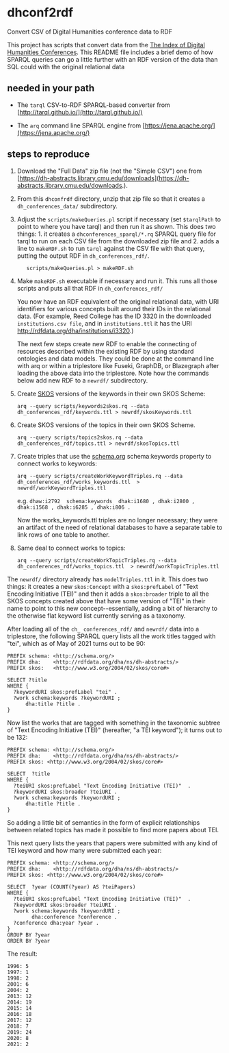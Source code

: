 # dhconf2rdf
Convert CSV of Digital Humanities conference data to RDF

This project has scripts that convert data from the [The Index of Digital Humanities Conferences](https://dh-abstracts.library.cmu.edu/). This README file includes a brief demo of how SPARQL queries can go a little further with an RDF version of the data than SQL could with the original relational data

## needed in your path

- The `tarql` CSV-to-RDF SPARQL-based converter from [http://tarql.github.io/](http://tarql.github.io/)

- The `arq` command line SPARQL engine from [https://jena.apache.org/](https://jena.apache.org/) 

## steps to reproduce

1. Download the "Full Data" zip file (not the "Simple CSV") one from [https://dh-abstracts.library.cmu.edu/downloads](https://dh-abstracts.library.cmu.edu/downloads.).

2. From this `dhconfrdf` directory, unzip that zip file so that it creates a `dh_conferences_data/` subdirectory.
 
3. Adjust the `scripts/makeQueries.pl` script if necessary (set `$tarqlPath` to point to where you have tarql) and then run it as shown. This does two things: 1. it creates a `dhconferences_sparql/*.rq` SPARQL query file for tarql to run on each CSV file from the downloaded zip file and 2. adds a line to `makeRDF.sh` to run `tarql` against the CSV file with that query, putting the output RDF in `dh_conferences_rdf/`.
    ```
       scripts/makeQueries.pl > makeRDF.sh
    ```
4. Make `makeRDF.sh` executable if necessary and run it. This runs all those scripts and puts all that RDF in `dh_conferences_rdf/`

     You now have an RDF equivalent of the original relational data, with URI identifiers for various concepts built around their IDs in the relational data. (For example, Reed College has the ID 3320 in the downloaded `institutions.csv file`, and in `institutions.ttl` it has the URI http://rdfdata.org/dha/institutions/i3320.)

     The next few steps create new RDF to enable the connecting of resources described within the existing RDF by using standard ontologies and data models. They could be done at the command line with arq or within a triplestore like Fuseki, GraphDB, or Blazegraph after loading the above data into the triplestore. Note how the commands below add new RDF to a `newrdf/` subdirectory. 

5. Create [SKOS](https://www.w3.org/2004/02/skos/) versions of the keywords in their own SKOS Scheme: 

    ```
    arq --query scripts/keywords2skos.rq --data dh_conferences_rdf/keywords.ttl > newrdf/skosKeywords.ttl
    ```

6. Create SKOS versions of the topics in their own SKOS Scheme. 

    ```
    arq --query scripts/topics2skos.rq --data dh_conferences_rdf/topics.ttl > newrdf/skosTopics.ttl
    ```

7. Create triples that use the [schema.org](https://schema.org/) schema:keywords property to connect works to keywords: 
    ```
    arq --query scripts/createWorkKeywordTriples.rq --data dh_conferences_rdf/works_keywords.ttl  > newrdf/workKeywordTriples.ttl
    ```
    e.g. `dhaw:i2792  schema:keywords  dhak:i1680 , dhak:i2800 , dhak:i1568 , dhak:i6285 , dhak:i806 .`

    Now the works_keywords.ttl triples are no longer necessary; they were an artifact of the need of relational databases to have a separate table to link rows of one table to another. 

8. Same deal to connect works to topics:

    ```
    arq --query scripts/createWorkTopicTriples.rq --data dh_conferences_rdf/works_topics.ttl  > newrdf/workTopicTriples.ttl
    ```
    
The `newrdf/` directory already has `modelTriples.ttl` in it. This does two things: it creates a new `skos:Concept` with a `skos:prefLabel` of "Text Encoding Initiative (TEI)" and then it adds a `skos:broader` triple to all the SKOS concepts created above that have some version of "TEI" in their name to point to this new concept--essentially, adding a bit of hierarchy to the otherwise flat keyword list currently serving as a taxonomy. 

After loading all of the `ch_ conferences_rdf/` and `newrdf/` data into a triplestore, the following SPARQL query lists all the work titles tagged with "tei", which as of May of 2021 turns out to be 90: 

```
PREFIX schema: <http://schema.org/> 
PREFIX dha:    <http://rdfdata.org/dha/ns/dh-abstracts/>
PREFIX skos:   <http://www.w3.org/2004/02/skos/core#>

SELECT ?title
WHERE {
  ?keywordURI skos:prefLabel "tei" . 
  ?work schema:keywords ?keywordURI ;
      dha:title ?title .
}
```
Now list the works that are tagged with something in the taxonomic subtree of "Text Encoding Initiative (TEI)" (hereafter, "a TEI keyword"); it turns out to be 132:
```
PREFIX schema: <http://schema.org/> 
PREFIX dha:    <http://rdfdata.org/dha/ns/dh-abstracts/>
PREFIX skos: <http://www.w3.org/2004/02/skos/core#>

SELECT  ?title
WHERE {
  ?teiURI skos:prefLabel "Text Encoding Initiative (TEI)"  . 
  ?keywordURI skos:broader ?teiURI . 
  ?work schema:keywords ?keywordURI ;
      dha:title ?title .
}
```
So adding a little bit of semantics in the form of explicit relationships between related topics has made it possible to find more papers about TEI.

This next query lists the years that papers were submitted with any kind of TEI keyword  and how many were submitted each year: 
```
PREFIX schema: <http://schema.org/> 
PREFIX dha:    <http://rdfdata.org/dha/ns/dh-abstracts/>
PREFIX skos: <http://www.w3.org/2004/02/skos/core#>

SELECT  ?year (COUNT(?year) AS ?teiPapers)
WHERE {
  ?teiURI skos:prefLabel "Text Encoding Initiative (TEI)"  . 
  ?keywordURI skos:broader ?teiURI . 
  ?work schema:keywords ?keywordURI ;
        dha:conference ?conference . 
  ?conference dha:year ?year . 
}
GROUP BY ?year
ORDER BY ?year
```
The result: 
```
1996: 5
1997: 1
1998: 2
2001: 6
2004: 2
2013: 12
2014: 19
2015: 14
2016: 18
2017: 12
2018: 7
2019: 24
2020: 8
2021: 2
```